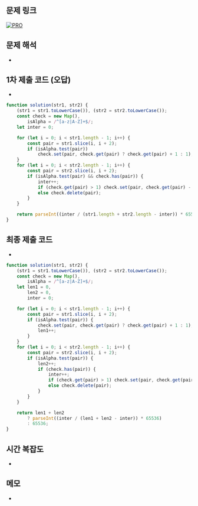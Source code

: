 ## 문제 링크

[![PRO]][Link]

## 문제 해석

-

## 1차 제출 코드 (오답)

-

```js
function solution(str1, str2) {
    (str1 = str1.toLowerCase()), (str2 = str2.toLowerCase());
    const check = new Map(),
        isAlpha = /^[a-z|A-Z]+$/;
    let inter = 0;

    for (let i = 0; i < str1.length - 1; i++) {
        const pair = str1.slice(i, i + 2);
        if (isAlpha.test(pair))
            check.set(pair, check.get(pair) ? check.get(pair) + 1 : 1);
    }
    for (let i = 0; i < str2.length - 1; i++) {
        const pair = str2.slice(i, i + 2);
        if (isAlpha.test(pair) && check.has(pair)) {
            inter++;
            if (check.get(pair) > 1) check.set(pair, check.get(pair) - 1);
            else check.delete(pair);
        }
    }

    return parseInt((inter / (str1.length + str2.length - inter)) * 65536);
}
```

## 최종 제출 코드

-

```js
function solution(str1, str2) {
    (str1 = str1.toLowerCase()), (str2 = str2.toLowerCase());
    const check = new Map(),
        isAlpha = /^[a-z|A-Z]+$/;
    let len1 = 0,
        len2 = 0,
        inter = 0;

    for (let i = 0; i < str1.length - 1; i++) {
        const pair = str1.slice(i, i + 2);
        if (isAlpha.test(pair)) {
            check.set(pair, check.get(pair) ? check.get(pair) + 1 : 1);
            len1++;
        }
    }
    for (let i = 0; i < str2.length - 1; i++) {
        const pair = str2.slice(i, i + 2);
        if (isAlpha.test(pair)) {
            len2++;
            if (check.has(pair)) {
                inter++;
                if (check.get(pair) > 1) check.set(pair, check.get(pair) - 1);
                else check.delete(pair);
            }
        }
    }

    return len1 + len2
        ? parseInt((inter / (len1 + len2 - inter)) * 65536)
        : 65536;
}
```

## 시간 복잡도

-

## 메모

-

<!---------------------------------------------------------------------------->

[PRO]: https://github.com/chopinoff/js-algorithm/assets/107768516/6bb592e8-21d7-4244-91bb-8708f1f8ebb0
[BOJ]: https://github.com/chopinoff/js-algorithm/assets/107768516/ab4a009d-7575-4362-8a74-ebd2476570e4
[Link]: https://school.programmers.co.kr/learn/courses/30/lessons/17677

